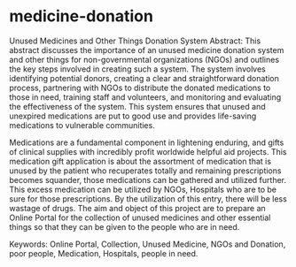# medicine-donation
Unused Medicines and Other Things Donation System
Abstract: This abstract discusses the importance of an unused medicine donation system and other things for non-governmental organizations (NGOs) and outlines the key steps involved in creating such a system. The system involves identifying potential donors, creating a clear and straightforward donation process, partnering with NGOs to distribute the donated medications to those in need, training staff and volunteers, and monitoring and evaluating the effectiveness of the system. This system ensures that unused and unexpired medications are put to good use and provides life-saving medications to vulnerable communities. 

Medications are a fundamental component in lightening enduring, and gifts of clinical supplies with incredibly profit worldwide helpful aid projects. This medication gift application is about the assortment of medication that is unused by the patient who recuperates totally and remaining prescriptions becomes squander, those medications can be gathered and utilized further. This excess medication can be utilized by NGOs, Hospitals who are to be sure for those prescriptions. By the utilization of this entry, there will be less wastage of drugs. The aim and object of this project are to prepare an Online Portal for the collection of unused medicines and other essential things so that they can be given to the people who are in need.

Keywords: Online Portal, Collection, Unused Medicine, NGOs and Donation, poor people, Medication, Hospitals, people in need.
